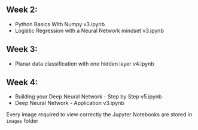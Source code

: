 ## Week 2:
- Python Basics With Numpy v3.ipynb
- Logistic Regression with a Neural Network mindset v3.ipynb

## Week 3:
- Planar data classification with one hidden layer v4.ipynb

## Week 4:
- Building your Deep Neural Network - Step by Step v5.ipynb
- Deep Neural Network - Application v3.ipynb


Every image required to view correctly the Jupyter Notebooks are stored in `images` folder
